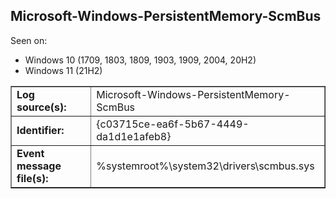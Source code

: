 ## Microsoft-Windows-PersistentMemory-ScmBus

Seen on:
* Windows 10 (1709, 1803, 1809, 1903, 1909, 2004, 20H2)
* Windows 11 (21H2)

<table border="1" class="docutils">
  <tbody>
    <tr>
      <td><b>Log source(s):</b></td>
      <td>Microsoft-Windows-PersistentMemory-ScmBus</td>
    </tr>
    <tr>
      <td><b>Identifier:</b></td>
      <td>{c03715ce-ea6f-5b67-4449-da1d1e1afeb8}</td>
    </tr>
    <tr>
      <td><b>Event message file(s):</b></td>
      <td>%systemroot%\system32\drivers\scmbus.sys</td>
    </tr>
  </tbody>
</table>

&nbsp;

